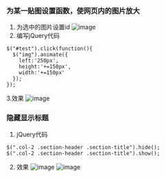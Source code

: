 ### 为某一贴图设置函数，使网页内的图片放大
1. 为选中的图片设置id
![image]()
2. 编写jQuery代码
```
$("#test").click(function(){
  $("img").animate({
    left:'250px',
    height:'+=150px',
    width:'+=150px'
  });
});
```
3.效果
![image]()

### 隐藏显示标题

1. jQuery代码
```
$(".col-2 .section-header .section-title").hide();
$(".col-2 .section-header .section-title").show();
```
2. 效果
![image]()
![image]()
